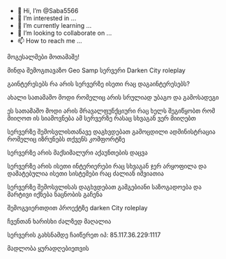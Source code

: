 - 👋 Hi, I’m @Saba5566
- 👀 I’m interested in ...
- 🌱 I’m currently learning ...
- 💞️ I’m looking to collaborate on ...
- 📫 How to reach me ...

<!---
Saba5566/Saba5566 is a ✨ special ✨ repository because its `README.md` (this file) appears on your GitHub profile.
You can click the Preview link to take a look at your changes.
--->
მოგესალმები მოთამაშე!

მინდა შემოგთავაზო Geo Samp სერვერი Darken City roleplay 

გაინტერესებს რა არის სერვერზე ისეთი რაც დაგაინტერესებს?

ახალი სათამაშო მოდი რომელიც არის სრულიად უბაგო და გამოსადეგი

ეს სათამაშო მოდი არის მრავალფუნქციური რაც ხელს შეგიწყობთ რომ მიიღოთ ის სიამოვნება ამ სერვერზე რასაც სხვაგან ვერ მიიღებთ


სერვერზე შემოსვლისთანავე დაგხვდებათ გამოცდილი ადმინისტრაცია რომელიც იზრუნებს თქვენს კომფორტზე


სერვერზე არის მაქსიმალური აქაუნთების დაცვა




სერვერზე არის ისეთი ინტერიერები რაც სხვაგან ჯერ არყოფილა და დამატებულია ისეთი სისტემები რაც ძალიან იშვიათია




სერვერზე შემოსვლისას დაგხვდებათ გამგებიანი საზოგადოება და მარტივი იქნება ნაცნობის გაჩენა




შემოგვიერთდით პროექტზე darken City roleplay 

ჩვენთან ხარისხი ძალზედ მაღალია


სერვერის გახსნამდე ჩაიწერეთ იპ: 85.117.36.229:1117



მადლობა ყურადღებიეთვის
